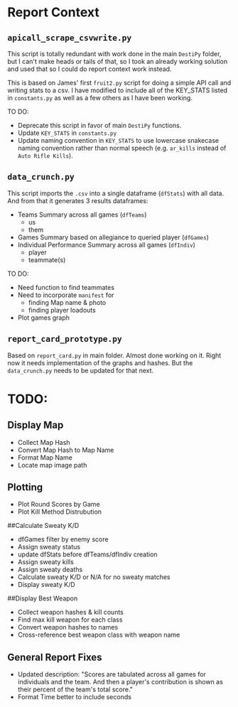 # Report Context


## `apicall_scrape_csvwrite.py`

This script is totally redundant with work done in the main `DestiPy` folder, but I can't make heads or tails of that, so I took an already working solution and used that so I could do report context work instead.

This is based on James' first `fruit2.py` script for doing a simple API call and writing stats to a csv. I have modified to include all of the KEY_STATS listed in `constants.py` as well as a few others as I have been working.

TO DO: 

- Deprecate this script in favor of main `DestiPy` functions.
- Update `KEY_STATS` in `constants.py`
- Update naming convention in `KEY_STATS` to use lowercase snakecase naming convention rather than normal speech (e.g. `ar_kills` instead of `Auto Rifle Kills`).


## `data_crunch.py`

This script imports the `.csv` into a single dataframe (`dfStats`) with all data. And from that it generates 3 results dataframes:

- Teams Summary across all games (`dfTeams`)
	- us
	- them
- Games Summary based on allegiance to queried player (`dfGames`)
- Individual Performance Summary across all games  (`dfIndiv`)
	- player
	- teammate(s)

TO DO:

- Need function to find teammates
- Need to incorporate `manifest` for
	- finding Map name & photo
	- finding player loadouts
- Plot games graph


## `report_card_prototype.py`

Based on `report_card.py` in main folder. Almost done working on it. Right now it needs implementation of the graphs and hashes. But the `data_crunch.py` needs to be updated for that next.

# TODO:

## Display Map
- Collect Map Hash
- Convert Map Hash to Map Name
- Format Map Name
- Locate map image path

## Plotting
- Plot Round Scores by Game
- Plot Kill Method Distrubution

##Calculate Sweaty K/D
- dfGames filter by enemy score
- Assign sweaty status
- update dfStats before dfTeams/dfIndiv creation
- Assign sweaty kills
- Assign sweaty deaths
- Calculate sweaty K/D or N/A for no sweaty matches
- Display sweaty K/D

##Display Best Weapon
- Collect weapon hashes & kill counts 
- Find max kill weapon for each class
- Convert weapon hashes to names
- Cross-reference best weapon class with weapon name

## General Report Fixes
- Updated description:
	"Scores are tabulated across all games for individuals and the team. And then a player's contribution is shown as their percent of the team's total score."
- Format Time better to include seconds
